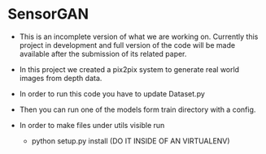 # SensorGAN

* This is an incomplete version of what we are working on. Currently this project in development and full version of the code will be made available after the submission of its related paper.

* In this project we created a pix2pix system to generate real world images from depth data.

* In order to run this code you have to update Dataset.py

* Then you can run one of the models form train directory with a config.

* In order to make files under utils visible run
    * python setup.py install (DO IT INSIDE OF AN VIRTUALENV)
